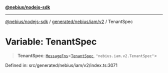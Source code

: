 [**@nebius/nodejs-sdk**](../../../../../README.md)

---

[@nebius/nodejs-sdk](../../../../../README.md) / [generated/nebius/iam/v2](../README.md) / TenantSpec

# Variable: TenantSpec

> **TenantSpec**: [`MessageFns`](../../../../../runtime/protos/core/interfaces/MessageFns.md)\<[`TenantSpec`](../interfaces/TenantSpec.md), `"nebius.iam.v2.TenantSpec"`\>

Defined in: src/generated/nebius/iam/v2/index.ts:3071

